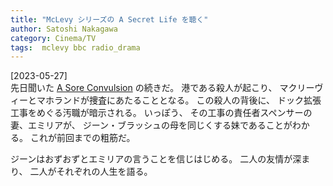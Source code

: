```yaml
---
title: "McLevy シリーズの A Secret Life を聴く"
author: Satoshi Nakagawa
category: Cinema/TV
tags:  mclevy bbc radio_drama
---
```


[2023-05-27]  
 先日聞いた
[A Sore Convulsion](http://www.merapano.net/~satoshi/private/diary/2023-05-23-1.html) の続きだ。
港である殺人が起こり、
マクリーヴィーとマホランドが捜査にあたることとなる。
この殺人の背後に、
ドック拡張工事をめぐる汚職が暗示される。
いっぽう、
その工事の責任者スペンサーの妻、エミリアが、
ジーン・ブラッシュの母を同じくする妹であることがわかる。
これが前回までの粗筋だ。

 ジーンはおずおずとエミリアの言うことを信じはじめる。
二人の友情が深まり、
二人がそれぞれの人生を語る。

